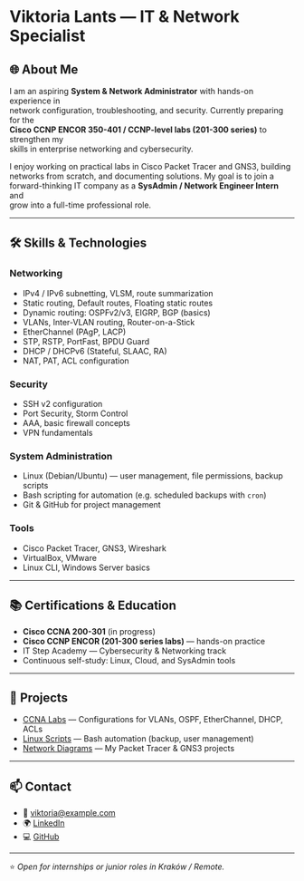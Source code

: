 # Viktoria Lants — IT & Network Specialist

## 🌐 About Me
I am an aspiring **System & Network Administrator** with hands-on experience in  
network configuration, troubleshooting, and security. Currently preparing for the  
**Cisco CCNP ENCOR 350-401 / CCNP-level labs (201-300 series)** to strengthen my  
skills in enterprise networking and cybersecurity.

I enjoy working on practical labs in Cisco Packet Tracer and GNS3, building  
networks from scratch, and documenting solutions. My goal is to join a  
forward-thinking IT company as a **SysAdmin / Network Engineer Intern** and  
grow into a full-time professional role.

---

## 🛠 Skills & Technologies

### Networking
- IPv4 / IPv6 subnetting, VLSM, route summarization
- Static routing, Default routes, Floating static routes
- Dynamic routing: OSPFv2/v3, EIGRP, BGP (basics)
- VLANs, Inter-VLAN routing, Router-on-a-Stick
- EtherChannel (PAgP, LACP)
- STP, RSTP, PortFast, BPDU Guard
- DHCP / DHCPv6 (Stateful, SLAAC, RA)
- NAT, PAT, ACL configuration

### Security
- SSH v2 configuration
- Port Security, Storm Control
- AAA, basic firewall concepts
- VPN fundamentals

### System Administration
- Linux (Debian/Ubuntu) — user management, file permissions, backup scripts
- Bash scripting for automation (e.g. scheduled backups with `cron`)
- Git & GitHub for project management

### Tools
- Cisco Packet Tracer, GNS3, Wireshark
- VirtualBox, VMware
- Linux CLI, Windows Server basics

---

## 📚 Certifications & Education
- **Cisco CCNA 200-301** (in progress)
- **Cisco CCNP ENCOR (201-300 series labs)** — hands-on practice  
- IT Step Academy — Cybersecurity & Networking track  
- Continuous self-study: Linux, Cloud, and SysAdmin tools

---

## 🚀 Projects
- [CCNA Labs](./labs) — Configurations for VLANs, OSPF, EtherChannel, DHCP, ACLs  
- [Linux Scripts](./linux-scripts) — Bash automation (backup, user management)  
- [Network Diagrams](./diagrams) — My Packet Tracer & GNS3 projects  

---

## 📫 Contact
- 📧 viktoria@example.com  
- 🌍 [LinkedIn](https://www.linkedin.com/)  
- 💻 [GitHub](https://github.com/yourusername)  

---
⭐ *Open for internships or junior roles in Kraków / Remote.*
